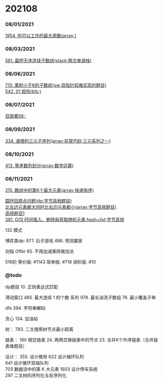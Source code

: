# 202108

### 08/01/2021
[1954. 你可以工作的最大周数(array;)](../../java/org/rongjoker/array/NumberOfWeeks1954.java)<br>


### 08/03/2021
[581. 最短无序连续子数组(stack;两次单调栈)](../../java/org/rongjoker/stack/FindUnsortedSubarray581.java)<br>


### 08/06/2021
[713. 乘积小于K的子数组(sw;双指针较难实现的题目)](../../java/org/rongjoker/sw/NumSubarrayProductLessThanK713.java)<br>
[542. 01 矩阵(bfs;)](../../java/org/rongjoker/backtrack/UpdateMatrix542.java)<br>


### 08/07/2021
[双周赛58;;](../../java/org/rongjoker/contest/biweekly58)<br>



### 08/09/2021
[334. 递增的三元子序列(array;非常巧妙;三元系列之一)](../../java/org/rongjoker/array/IncreasingTriplet334.java)<br>



### 08/10/2021
[413. 等差数列划分(array;数学运算)](../../java/org/rongjoker/array/NumberOfArithmeticSlices413.java)<br>


### 08/11/2021
[215. 数组中的第K个最大元素(array;快速排序)](../../java/org/rongjoker/stack/FindKthLargest215.java)<br>

[圆环回原点问题(dp;字节高频题目)](../../java/org/rongjoker/bytedance/BackToOrigin.java)<br>
[比左边元素都大同时比右边元素都小(array;字节高频题目)](../../java/org/rongjoker/bytedance/FindMiddle.java)<br>
[高频题目1](../../java/org/rongjoker/bytedance/HighFrequency1.java)<br>
[381. O(1) 时间插入、删除和获取随机元素;hash+list;字节高频](../../java/org/rongjoker/bytedance/RandomizedCollection.java)<br>


132 模式

博弈类dp:
877. 石子游戏
486. 预测赢家

剑指 Offer 65. 不用加减乘除做加法


516的
等价版: #1143
简单版: #718
进阶版: #10



### @todo

dp题目
10. 正则表达式匹配


滑动窗口
485. 最大连续 1 的个数 系列
978. 最长湍流子数组
76. 最小覆盖子串




dfs
394. 字符串解码



贪心
134. 加油站

树：
783. 二叉搜索树节点最小距离

链表：
     160
     相交链表
     24. 两两交换链表中的节点
    23. 合并K个升序链表（合并链表难题目）

设计：
355. 设计推特
     622
     设计循环队列  
     641
     设计循环双端队列  
     703
     数据流中的第 K 大元素
     1603
     设计停车系统  
     297
     二叉树的序列化与反序列化  









